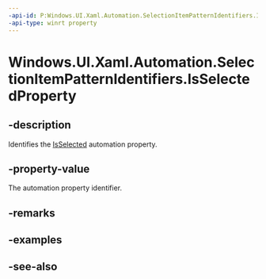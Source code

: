 ```yaml
---
-api-id: P:Windows.UI.Xaml.Automation.SelectionItemPatternIdentifiers.IsSelectedProperty
-api-type: winrt property
---
```


<!-- Property syntax
public Windows.UI.Xaml.Automation.AutomationProperty IsSelectedProperty { get; }
-->

# Windows.UI.Xaml.Automation.SelectionItemPatternIdentifiers.IsSelectedProperty

## -description
Identifies the [IsSelected](../windows.ui.xaml.automation.provider/iselectionitemprovider_isselected.md) automation property.



## -property-value
The automation property identifier.

## -remarks

## -examples

## -see-also
